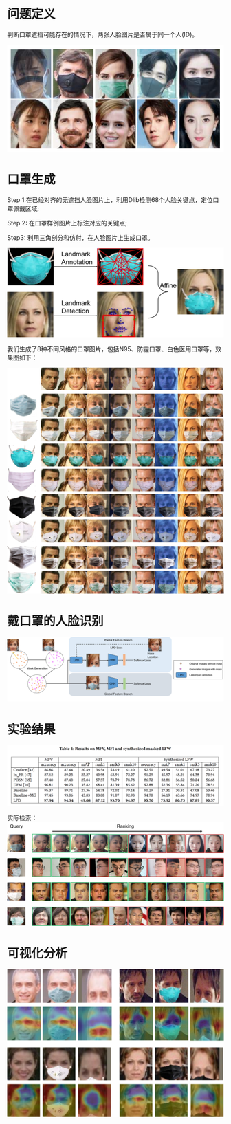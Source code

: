 # 问题定义

判断口罩遮挡可能存在的情况下，两张人脸图片是否属于同一个人(ID)。

![image](/img/15.png)

# 口罩生成

Step 1:在已经对齐的无遮挡人脸图片上，利用Dlib检测68个人脸关键点，定位口罩佩戴区域;

Step 2: 在口罩样例图片上标注对应的关键点;

Step3: 利用三角剖分和仿射，在人脸图片上生成口罩。

![image](/img/13.png)

我们生成了8种不同风格的口罩图片，包括N95、防霾口罩、白色医用口罩等，效果图如下：

![image](/img/MG.png)

# 戴口罩的人脸识别
![image](/img/11.png)


# 实验结果
![image](/img/16.png)

实际检索：
![image](/img/12.png)

# 可视化分析
![image](/img/14.png)

